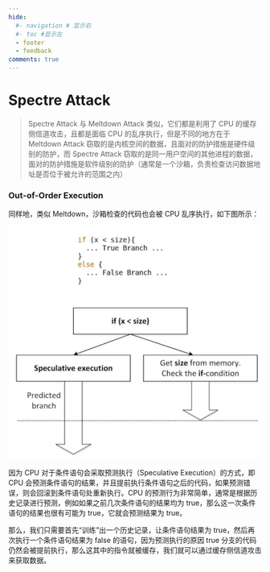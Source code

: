 ```yaml
---
hide:
  #- navigation # 显示右
  #- toc #显示左
  - footer
  - feedback
comments: true
---  
```


# Spectre Attack

> Spectre Attack 与 Meltdown Attack 类似，它们都是利用了 CPU 的缓存侧信道攻击，且都是面临 CPU 的乱序执行，但是不同的地方在于 Meltdown Attack 窃取的是内核空间的数据，且面对的防护措施是硬件级别的防护，而 Spectre Attack 窃取的是同一用户空间的其他进程的数据，面对的防护措施是软件级别的防护（通常是一个沙箱，负责检查访问数据地址是否位于被允许的范围之内）

### Out-of-Order Execution

同样地，类似 Meltdown，沙箱检查的代码也会被 CPU 乱序执行，如下图所示：

![](../../../../../assets/Pasted%20image%2020250825155108.png)

因为 CPU 对于条件语句会采取预测执行（Speculative Execution）的方式，即 CPU 会预测条件语句的结果，并且提前执行条件语句之后的代码，如果预测错误，则会回滚到条件语句处重新执行。CPU 的预测行为非常简单，通常是根据历史记录进行预测，例如如果之前几次条件语句的结果均为 true，那么这一次条件语句的结果也很有可能为 true，它就会预测结果为 true。

那么，我们只需要首先“训练”出一个历史记录，让条件语句结果为 true，然后再次执行一个条件语句结果为 false 的语句，因为预测执行的原因 true 分支的代码仍然会被提前执行，那么这其中的指令就被缓存，我们就可以通过缓存侧信道攻击来获取数据。




